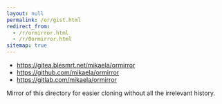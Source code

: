 ```yaml
---
layout: null
permalink: /or/gist.html
redirect_from:
  - /r/ormirror.html
  - /r/0ormirror.html
sitemap: true
---
```


* https://gitea.blesmrt.net/mikaela/ormirror
* https://github.com/mikaela/ormirror
* https://gitlab.com/mikaela/ormirror

Mirror of this directory for easier cloning without all the irrelevant
history.
